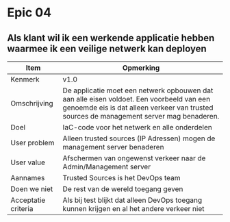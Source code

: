 # Epic 04
 ## Als klant wil ik een werkende applicatie hebben waarmee ik een veilige netwerk kan deployen
| Item                | Opmerking                                                                                                                                                                            |
| ------------------- | ------------------------------------------------------------------------------------------------------------------------------------------------------------------------------------ |
| Kenmerk             | v1.0                                                                                                                                                                                 |
| Omschrijving        | De applicatie moet een netwerk opbouwen dat aan alle eisen voldoet. Een voorbeeld van een genoemde eis is dat alleen verkeer van trusted sources de management server mag benaderen. |
| Doel                | IaC-code voor het netwerk en alle onderdelen                                                                                                                                         |
| User problem        | Alleen trusted sources (IP Adressen) mogen de management server benaderen                                                                                                            |
| User value          | Afschermen van ongewenst verkeer naar de Admin/Management server                                                                                                                     |
| Aannames            | Trusted Sources is het DevOps team                                                                                                                                                   |
| Doen we niet        | De rest van de wereld toegang geven                                                                                                                                                  |
| Acceptatie criteria | Als bij test blijkt dat alleen DevOps toegang kunnen krijgen en al het andere verkeer niet                                                                                           |